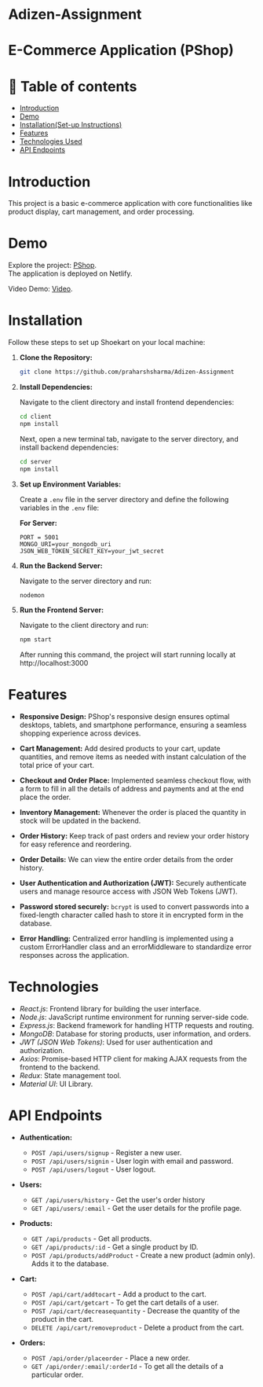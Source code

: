 # Adizen-Assignment

# E-Commerce Application (PShop)

# 🧭 Table of contents
- [Introduction](#introduction)
- [Demo](#demo)
- [Installation(Set-up Instructions)](#installation)
- [Features](#features)
- [Technologies Used](#technologies)
- [API Endpoints](#api-endpoints)

# Introduction

This project is a basic e-commerce application with core functionalities like product display, cart management, and order processing.

# Demo

Explore the project: [PShop](https://adizen.netlify.app/).<br>
The application is deployed on Netlify.

Video Demo: [Video](https://drive.google.com/file/d/1ZAvPNfCyxcVis6_1aoFI4V_GGhpd26em/view?usp=drive_link).

# Installation

Follow these steps to set up Shoekart on your local machine:

1.  **Clone the Repository:**
    ```bash
    git clone https://github.com/praharshsharma/Adizen-Assignment
    ```

2.  **Install Dependencies:**

    Navigate to the client directory and install frontend dependencies:
    ```bash
    cd client
    npm install
    ```
    Next, open a new terminal tab, navigate to the server directory, and install backend dependencies:

    ```bash
    cd server
    npm install
    ```
3.  **Set up Environment Variables:**

    Create a `.env` file in the server directory and define the following variables in the `.env` file:


    **For Server:**

    ```plaintext
    PORT = 5001
    MONGO_URI=your_mongodb_uri
    JSON_WEB_TOKEN_SECRET_KEY=your_jwt_secret
    ```
4.  **Run the Backend Server:**

    Navigate to the server directory and run:

    ```bash
    nodemon
    ```
5.  **Run the Frontend Server:**

    Navigate to the client directory and run:

    ```bash
    npm start
    ```
    After running this command, the project will start running locally at http://localhost:3000

# Features

- **Responsive Design:** PShop's responsive design ensures optimal desktops, tablets, and smartphone performance, ensuring a seamless shopping experience across devices.

- **Cart Management:** Add desired products to your cart, update quantities, and remove items as needed with instant calculation of the total price of your cart.

- **Checkout and Order Place:** Implemented seamless checkout flow, with a form to fill in all the details of address and payments and at the end place the order.

- **Inventory Management:** Whenever the order is placed the quantity in stock will be updated in the backend.
  
- **Order History:** Keep track of past orders and review your order history for easy reference and reordering.

- **Order Details:** We can view the entire order details from the order history.

- **User Authentication and Authorization (JWT):** Securely authenticate users and manage resource access with JSON Web Tokens (JWT).

- **Password stored securely:** `bcrypt` is used to convert passwords into a fixed-length character called hash to store it in encrypted form in the database.

- **Error Handling:** Centralized error handling is implemented using a custom ErrorHandler class and an errorMiddleware to standardize error responses across the application.

# Technologies

- *React.js*: Frontend library for building the user interface.
- *Node.js*: JavaScript runtime environment for running server-side code.
- *Express.js*: Backend framework for handling HTTP requests and routing.
- *MongoDB*: Database for storing products, user information, and orders.
- *JWT (JSON Web Tokens)*: Used for user authentication and authorization.
- *Axios*: Promise-based HTTP client for making AJAX requests from the frontend to the backend.
- *Redux*: State management tool.
- *Material UI*: UI Library.

# API Endpoints

- **Authentication:**

  - `POST /api/users/signup` - Register a new user.
  - `POST /api/users/signin` - User login with email and password.
  - `POST /api/users/logout` - User logout.

- **Users:**

  - `GET /api/users/history` - Get the user's order history
  - `GET /api/users/:email` - Get the user details for the profile page.

- **Products:**

  - `GET /api/products` - Get all products.
  - `GET /api/products/:id` - Get a single product by ID.
  - `POST /api/products/addProduct` - Create a new product (admin only). Adds it to the database.

- **Cart:**

  - `POST /api/cart/addtocart` - Add a product to the cart.
  - `POST /api/cart/getcart` - To get the cart details of a user.
  - `POST /api/cart/decreasequantity` - Decrease the quantity of the product in the cart.
  - `DELETE /api/cart/removeproduct` - Delete a product from the cart.

- **Orders:**

  - `POST /api/order/placeorder` - Place a new order.
  - `GET /api/order/:email/:orderId` - To get all the details of a particular order.
